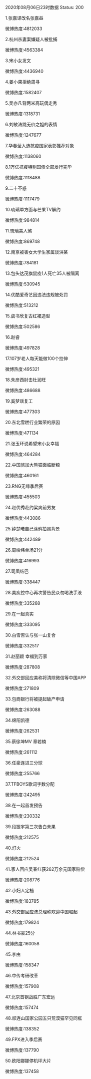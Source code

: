 2020年08月06日23时数据
Status: 200

1.张嘉译改名张嘉益

微博热度:4812033

2.杭州杀妻案嫌疑人被批捕

微博热度:4563384

3.宋小女发文

微博热度:4436940

4.姜小果拒绝周寻

微博热度:1582407

5.吴亦凡背两米高玩偶走秀

微博热度:1318731

6.刘敏涛跳无价之姐的表情

微博热度:1247677

7.华春莹入选抗疫国家表彰推荐对象

微博热度:1138060

8.1万亿抗疫特别国债全部发行完毕

微博热度:1118488

9.二十不惑

微博热度:1117479

10.琉璃单方面与芒果TV解约

微博热度:984814

11.琉璃美人煞

微博热度:869748

12.南京被害女大学生家属谈洪某

微博热度:784181

13.包头达茂旗鼠疫1人死亡35人被隔离

微博热度:530945

14.优酷爱奇艺因违法违规被处罚

微博热度:513212

15.虞书欣复古红裙造型

微博热度:502586

16.赵睿

微博热度:497828

17.107岁老人每天能做100个拉伸

微博热度:495321

18.朱彦西肘击杜润旺

微博热度:486688

19.奚梦瑶复工

微博热度:477303

20.东北雪糕行业繁荣的原因

微博热度:471134

21.张玉环说希望宋小女幸福

微博热度:464284

22.中国旅加大熊猫面临断粮

微博热度:460161

23.RNG无缘季后赛

微博热度:455503

24.赵优秀赴约梁爽前男友

微博热度:443086

25.钟楚曦自己涂鸦拍照背景

微博热度:442489

26.周峻纬单场21分

微博热度:416993

27.司凤结巴

微博热度:338447

28.美疾控中心再次警告民众勿喝洗手液

微博热度:335268

29.在一起真实

微博热度:333095

30.白雪否认与张一山复合

微博热度:332517

31.赵丽颖 幸福到万家

微博热度:287808

32.外交部回应美称将清除微信等中国APP

微博热度:271809

33.包商银行将被提起破产申请

微博热度:263088

34.绵阳凯德

微博热度:262531

35.蔡徐坤MV 章若楠

微博热度:261112

36.任豪连进三分球

微博热度:255766

37.TFBOYS歌词字数分配

微博热度:242495

38.在一起首发预告

微博热度:230332

39.段振宇第三次告白未果

微博热度:212575

40.灯火

微博热度:212524

41.家人回应吴春红获262万余元国家赔偿

微博热度:208776

42.小妇人定档

微博热度:183785

43.外交部回应澳总理称欢迎中国崛起

微博热度:179824

44.林书豪25分

微博热度:160058

45.李由

微博热度:158347

46.中传考研改革

微博热度:157908

47.北京首钢战胜广东宏远

微博热度:157474

48.祁连山国家公园五只荒漠猫罕见同框

微博热度:138352

49.FPX进入季后赛

微博热度:137790

50.欧阳娜娜停机坪大片

微博热度:137458

